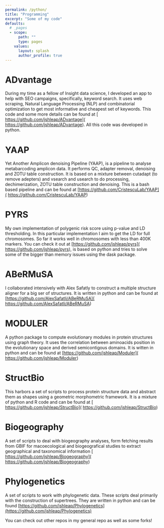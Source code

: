```yaml
---
permalink: /python/
title: "Programming"
excerpt: "Some of my code"
defaults:
  # _pages
  - scope:
      path: ""
      type: pages
    values:
      layout: splash
      author_profile: true
---
```

# ADvantage
During my time as a fellow of Insight data science, I developed an app 
to help with SEO campaigns, specifically, keyword search. It uses  web 
scraping, Natural Language Processing (NLP) and combinatorial 
optimization to get most informative and cheapest set of keywords.
This code and some more details can be found at [
https://github.com/jshleap/ADvantage](
https://github.com/jshleap/ADvantage). All this code was developed in 
python.

# YAAP
Yet Another Amplicon denoising Pipeline (YAAP), is a pipeline to analyse
metabarcoding amplicon data. It performs QC, adapter removal, denoising 
and ZOTU table construction. It is based on a mixture between cutadapt 
(to remove adepters) and vsearch and usearch to do processing, 
dechimerization, ZOTU table construction and denoising. 
This is a bash based pipeline and can be 
found at [https://github.com/CristescuLab/YAAP](
https://github.com/CristescuLab/YAAP)

# PYRS
My own implementation of polygenic risk score using p-value and LD 
thresholding. In this particular implementation I aim to get the LD for 
full chromosomes. So far it works well in chromosomes with less than 
400K markers. You can check it out at [https://github.com/jshleap/pyrs](
https://github.com/jshleap/pyrs), is based on python and tries to solve
some of the bigger than memory issues using the dask package.

# ABeRMuSA
I collaborated intensively with Alex Safatly to construct a multiple
structure aligner for a big ser of structures. It is written in python
and can be found at [https://github.com/AlexSafatli/ABeRMuSA](
https://github.com/AlexSafatli/ABeRMuSA)

# MODULER
A python package to compute evolutionary modules in protein structures
using graph theory. It uses the correlation between aminoacids position
in the evolutionary space and derived semicontigous domains. It is witten
in python and can be found at [https://github.com/jshleap/Moduler](
https://github.com/jshleap/Moduler)

# StructBio
This harbors a set of scripts to process protein structure data and 
abstract them as shapes using a geometric morphometric framework. It is
a mixture of python and R code and can be found at  [
https://github.com/jshleap/StructBio](
https://github.com/jshleap/StructBio)

# Biogeography
A set of scripts to deal with biogeography analyses, form fetching 
results from GBIF for macoecological and biogeografical studies to 
extract geographical and taxonomical information [
https://github.com/jshleap/Biogeography](
https://github.com/jshleap/Biogeography)

# Phylogenetics
A set of scripts to work with phylogenetic data. These scripts deal 
primarily with the construction of supertrees. They are written in python
and can be found [https://github.com/jshleap/Phylogenetics](https://github.com/jshleap/Phylogenetics)




You can check out other repos in my general repo as well as some forks!
